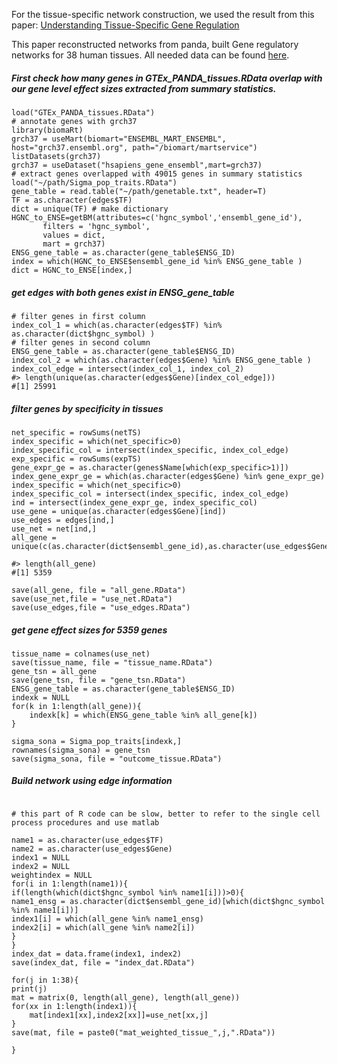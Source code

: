 
For the tissue-specific network construction, we used the result from this paper:
[Understanding Tissue-Specific Gene Regulation](https://www.sciencedirect.com/science/article/pii/S2211124717314183?via%3Dihub)


This paper reconstructed networks from panda, built Gene regulatory networks for 38 human tissues. All needed data can be found [here](https://zenodo.org/record/838734#.XB0xoy3MwWo).


##### First check how many genes in GTEx_PANDA_tissues.RData overlap with our gene level effect sizes extracted from summary statistics.
```
load("GTEx_PANDA_tissues.RData") 
# annotate genes with grch37 
library(biomaRt)
grch37 = useMart(biomart="ENSEMBL_MART_ENSEMBL", host="grch37.ensembl.org", path="/biomart/martservice")
listDatasets(grch37)
grch37 = useDataset("hsapiens_gene_ensembl",mart=grch37)
# extract genes overlapped with 49015 genes in summary statistics
load("~/path/Sigma_pop_traits.RData")
gene_table = read.table("~/path/genetable.txt", header=T)
TF = as.character(edges$TF)
dict = unique(TF) # make dictionary
HGNC_to_ENSE=getBM(attributes=c('hgnc_symbol','ensembl_gene_id'), 
       filters = 'hgnc_symbol', 
       values = dict, 
       mart = grch37)
ENSG_gene_table = as.character(gene_table$ENSG_ID)
index = which(HGNC_to_ENSE$ensembl_gene_id %in% ENSG_gene_table )
dict = HGNC_to_ENSE[index,]
```
##### get edges with both genes exist in ENSG_gene_table
```
# filter genes in first column
index_col_1 = which(as.character(edges$TF) %in% as.character(dict$hgnc_symbol) )
# filter genes in second column
ENSG_gene_table = as.character(gene_table$ENSG_ID)
index_col_2 = which(as.character(edges$Gene) %in% ENSG_gene_table )
index_col_edge = intersect(index_col_1, index_col_2)
#> length(unique(as.character(edges$Gene)[index_col_edge]))
#[1] 25991
```

##### filter genes by specificity in tissues
```
net_specific = rowSums(netTS)
index_specific = which(net_specific>0)
index_specific_col = intersect(index_specific, index_col_edge)
exp_specific = rowSums(expTS)
gene_expr_ge = as.character(genes$Name[which(exp_specific>1)])
index_gene_expr_ge = which(as.character(edges$Gene) %in% gene_expr_ge)
index_specific = which(net_specific>0)
index_specific_col = intersect(index_specific, index_col_edge)
ind = intersect(index_gene_expr_ge, index_specific_col)
use_gene = unique(as.character(edges$Gene)[ind])
use_edges = edges[ind,]
use_net = net[ind,]
all_gene = unique(c(as.character(dict$ensembl_gene_id),as.character(use_edges$Gene)))

#> length(all_gene)
#[1] 5359

save(all_gene, file = "all_gene.RData")
save(use_net,file = "use_net.RData")
save(use_edges,file = "use_edges.RData")
```

##### get gene effect sizes for 5359 genes
```
tissue_name = colnames(use_net)
save(tissue_name, file = "tissue_name.RData")
gene_tsn = all_gene
save(gene_tsn, file = "gene_tsn.RData")
ENSG_gene_table = as.character(gene_table$ENSG_ID)
indexk = NULL
for(k in 1:length(all_gene)){
	indexk[k] = which(ENSG_gene_table %in% all_gene[k])
}

sigma_sona = Sigma_pop_traits[indexk,]
rownames(sigma_sona) = gene_tsn
save(sigma_sona, file = "outcome_tissue.RData")

```
##### Build network using edge information

 
```

# this part of R code can be slow, better to refer to the single cell process procedures and use matlab

name1 = as.character(use_edges$TF)
name2 = as.character(use_edges$Gene)
index1 = NULL
index2 = NULL
weightindex = NULL
for(i in 1:length(name1)){
if(length(which(dict$hgnc_symbol %in% name1[i]))>0){
name1_ensg = as.character(dict$ensembl_gene_id)[which(dict$hgnc_symbol %in% name1[i])]
index1[i] = which(all_gene %in% name1_ensg)
index2[i] = which(all_gene %in% name2[i])
}
}
index_dat = data.frame(index1, index2)
save(index_dat, file = "index_dat.RData")

for(j in 1:38){
print(j)
mat = matrix(0, length(all_gene), length(all_gene))
for(xx in 1:length(index1)){
	mat[index1[xx],index2[xx]]=use_net[xx,j]
}
save(mat, file = paste0("mat_weighted_tissue_",j,".RData"))

}
```

